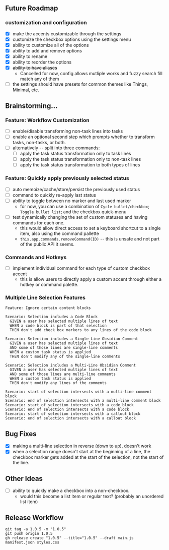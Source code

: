## Future Roadmap

### customization and configuration

- [x] make the accents customizable through the settings
- [x] customize the checkbox options using the settings menu
- [x] ability to customize all of the options
- [x] ability to add and remove options
- [x] ability to rename
- [x] ability to reorder the options
- [x] ~~ability to have aliases~~
  - Cancelled for now, config allows mutliple works and fuzzy search fill match any of them
- [ ] the settings should have presets for common themes like Things, Minimal, etc.

## Brainstorming...

### Feature: Workflow Customization

- [ ] enable/disable transforming non-task lines into tasks
- [ ] enable an optional second step which prompts whether to transform tasks, non-tasks, or both.
- [ ] alternatively -- split into three commands:
  - [ ] apply the task status transformation only to task lines
  - [ ] apply the task status transformation only to non-task lines
  - [ ] apply the task status transformation to both types of lines

### Feature: Quickly apply previously selected status

- [ ] auto memoize/cache/store/persist the previously used status
- [ ] command to quickly re-apply last status
- [ ] ability to toggle between no marker and last used marker
  - for now, you can use a combination of `Cycle bullet/checkbox`; `Toggle bullet list`; and the checkbox quick-menu
- [ ] test dynamically changing the set of custom statuses and having commands for each one.
  - this would allow direct access to set a keyboard shortcut to a single item, also using the command pallette
  - `this.app.commands.removeCommand(ID)` -- this is unsafe and not part of the public API it seems.

### Commands and Hotkeys

- [ ] implement individual command for each type of custom checkbox accent
  - this is allow users to directly apply a custom accent through either a hotkey or command palette.

### Multiple Line Selection Features

```text
Feature: Ignore certain content blocks

Scenario: Selection includes a Code Block
  GIVEN a user has selected multiple lines of text
  WHEN a code block is part of that selection
  THEN don't add check box markers to any lines of the code block

Scenario: Selection includes a Single Line Obsidian Comment
  GIVEN a user has selected multiple lines of text
  AND some of those lines are single-line comments
  WHEN a custom task status is applied
  THEN don't modify any of the single-line comments

Scenario: Selection includes a Multi-Line Obsidian Comment
  GIVEN a user has selected multiple lines of text
  AND some of those lines are multi-line comments
  WHEN a custom task status is applied
  THEN don't modify any lines of the comments

Scenario: start of selection intersects with a multi-line comment block
Scenario: end of selection intersects with a multi-line comment block
Scenario: start of selection intersects with a code block
Scenario: end of selection intersects with a code block
Scenario: start of selection intersects with a callout block
Scenario: end of selection intersects with a callout block
```

## Bug Fixes

- [x] making a multi-line selection in reverse (down to up), doesn't work
- [x] when a selection range doesn't start at the beginning of a line, the checkbox marker gets added at the start of the selection, not the start of the line.

## Other Ideas

- [ ] ability to quickly make a checkbox into a non-checkbox.
  - would this become a list item or regular text? (probably an unordered list item)

## Release Workflow

```shell
git tag -a 1.0.5 -m "1.0.5"
git push origin 1.0.5
gh release create "1.0.5" --title="1.0.5" --draft main.js manifest.json styles.css
```
